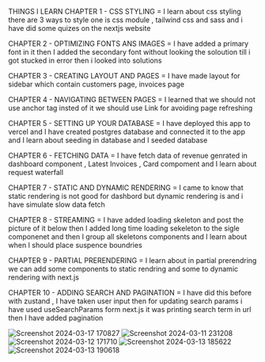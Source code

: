 THINGS I LEARN 
CHAPTER 1 - CSS STYLING = I learn about css styling there are 3 ways to style one is css module , tailwind css and sass and i have did some quizes on the nextjs website 

CHAPTER 2 - OPTIMIZING FONTS ANS IMAGES = I have added a primary font in it then I added the secondary font without looking the soloution till i got stucked in error then i looked into solutions 

CHAPTER 3 - CREATING LAYOUT AND PAGES = I have made layout for sidebar which contain customers page, invoices page

CHAPTER 4 - NAVIGATING BETWEEN PAGES = I learned that we should not use anchor tag insted of it we should use Link for avoiding page refreshing

CHAPTER 5 - SETTING UP YOUR DATABASE = I have deployed this app to vercel and  I have created postgres database and connected it to the app and I learn about seeding in database and I seeded database

CHAPTER 6 - FETCHING DATA = I have fetch data of revenue genrated in dashboard component , Latest Invoices , Card compoment and I learn about request waterfall

CHAPTER 7 - STATIC AND DYNAMIC RENDERING = I came to know that static rendering is not good for dashbord but dynamic rendering is and i have simulate slow data fetch

CHAPTER 8 - STREAMING = I have added loading skeleton and post the picture of it below then I added long time loading sekeleton to the sigle componenet and then I group all skeletons components and I learn about when I should place suspence boundries 

CHAPTER 9 - PARTIAL PRERENDERING = I learn about in partial prerendring we can add some components to static rendring and some to dynamic rendering with next.js

CHAPTER 10 - ADDING SEARCH AND PAGINATION = I have did this before with zustand , I have taken user input then for updating search params i have used useSearchParams form next.js it was printing search term in url then I have added pagination 

![Screenshot 2024-03-17 170827](https://github.com/subodh245/nextjs-dashboard/assets/118099441/5d9c3b12-08de-4534-885c-bd0e43f522ff)
![Screenshot 2024-03-11 231208](https://github.com/subodh245/nextjs-dashboard/assets/118099441/1fe15737-c5ee-48e4-8bfe-2d22a39539e8)
![Screenshot 2024-03-12 171710](https://github.com/subodh245/nextjs-dashboard/assets/118099441/7bff161b-8e13-4fd5-a2dc-08d04f089ca3)
![Screenshot 2024-03-13 185622](https://github.com/subodh245/nextjs-dashboard/assets/118099441/ea59a87d-363d-4114-bdbe-911be8b6dd36)
![Screenshot 2024-03-13 190618](https://github.com/subodh245/nextjs-dashboard/assets/118099441/55370d3c-7504-4c6a-94cd-3f71b6f769e2)




